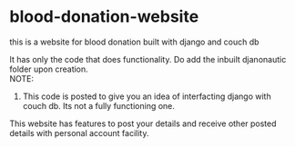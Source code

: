 # blood-donation-website
this is a website for blood donation built with django and couch db 

It has only the code that does functionality.
Do add the inbuilt djanonautic folder upon creation.</br>
NOTE:
1. This code is posted to give you an idea of interfacting django with couch db. Its not a fully functioning one.

This website has features to post your details and receive other posted details with personal account facility.
